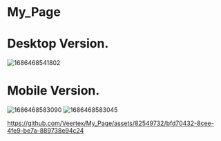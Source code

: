 # My_Page

# Desktop Version.
![1686468541802](https://github.com/Veertex/My_Page/assets/82549732/3215ea75-5bdc-4f2a-9056-21a6ce957c88)

# Mobile Version.
![1686468583090](https://github.com/Veertex/My_Page/assets/82549732/e934aa78-7b7b-485d-8aaa-efe9f67bb7bb)
![1686468583045](https://github.com/Veertex/My_Page/assets/82549732/4c8b07ba-119c-474f-beb4-ee9ffbe7160e)

https://github.com/Veertex/My_Page/assets/82549732/bfd70432-8cee-4fe9-be7a-889738e94c24

